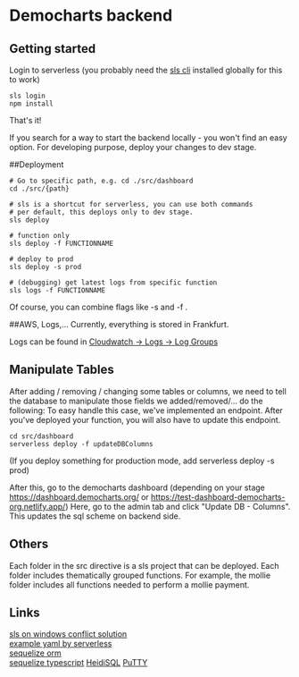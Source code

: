 # Democharts backend

## Getting started

Login to serverless (you probably need the [sls cli](https://www.npmjs.com/package/serverless) installed globally for this to work)

```shell
sls login
npm install
```

That's it!

If you search for a way to start the backend locally - you won't find an easy option. For developing purpose, deploy your changes to dev stage.

##Deployment
```shell
# Go to specific path, e.g. cd ./src/dashboard
cd ./src/{path}

# sls is a shortcut for serverless, you can use both commands
# per default, this deploys only to dev stage.
sls deploy

# function only
sls deploy -f FUNCTIONNAME

# deploy to prod
sls deploy -s prod

# (debugging) get latest logs from specific function
sls logs -f FUNCTIONNAME

```

Of course, you can combine flags like -s and -f .

##AWS, Logs,...
Currently, everything is stored in Frankfurt.

Logs can be found in [Cloudwatch -> Logs -> Log Groups](https://eu-central-1.console.aws.amazon.com/cloudwatch/home?region=eu-central-1#logsV2:log-groups)


## Manipulate Tables
After adding / removing / changing some tables or columns, we need to tell the database to manipulate those fields we added/removed/... do the following:
To easy handle this case, we've implemented an endpoint. After you've deployed your function, you will also have to update this endpoint.
```
cd src/dashboard
serverless deploy -f updateDBColumns
```
(If you deploy something for production mode, add serverless deploy -s prod)

After this, go to the democharts dashboard (depending on your stage https://dashboard.democharts.org/ or https://test-dashboard-democharts-org.netlify.app/)
Here, go to the admin tab and click "Update DB - Columns". This updates the sql scheme on backend side.


## Others
Each folder in the src directive is a sls project that can be deployed.
Each folder includes thematically grouped functions. 
For example, the mollie folder includes all functions needed to perform a mollie payment.  

## Links
[sls on windows conflict solution](https://stackoverflow.com/a/43302844/3461920)  
[example yaml by serverless](https://www.serverless.com/framework/docs/providers/aws/guide/serverless.yml)  
[sequelize orm](https://sequelize.org/)  
[sequelize typescript](https://www.npmjs.com/package/sequelize-typescript)
[HeidiSQL](https://www.heidisql.com/)
[PuTTY](https://www.putty.org/)
